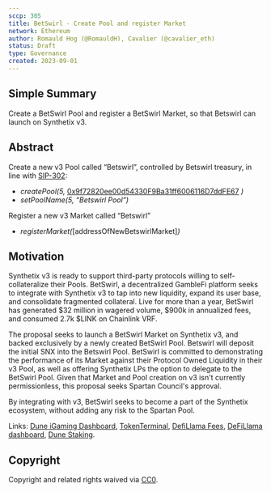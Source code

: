```yaml
---
sccp: 305
title: BetSwirl - Create Pool and register Market
network: Ethereum
author: Romauld Hog (@RomauldH), Cavalier (@cavalier_eth)
status: Draft
type: Governance
created: 2023-09-01
---
```


<!--You can leave these HTML comments in your merged SCCP and delete the visible duplicate text guides, they will not appear and may be helpful to refer to if you edit it again. This is the suggested template for new SCCPs. Note that an SCCP number will be assigned by an editor. When opening a pull request to submit your SCCP, please use an abbreviated title in the filename, `sccp-draft_title_abbrev.md`. The title should be 44 characters or less.-->

## Simple Summary

<!--"If you can't explain it simply, you don't understand it well enough." Provide a simplified and layman-accessible explanation of the SCCP.-->
Create a BetSwirl Pool and register a BetSwirl Market, so that Betswirl can launch on Synthetix v3.

## Abstract

<!--A short (~200 word) description of the variable change proposed.-->

Create a new v3 Pool called “Betswirl”, controlled by Betswirl treasury, in line with [SIP-302](https://sips.synthetix.io/sips/sip-302/): 

- *createPool(5,* [0x9f72820ee00d54330F9Ba31ff6006116D7ddFE67](https://etherscan.io/address/0x9f72820ee00d54330F9Ba31ff6006116D7ddFE67) *)*
- *setPoolName(5, “Betswirl Pool”)*

Register a new v3 Market called “Betswirl”

- *registerMarket(*[addressOfNewBetswirlMarket]*)*

## Motivation

<!--The motivation is critical for SCCPs that want to update variables within Synthetix. It should clearly explain why the existing variable is not incentive aligned. SCCP submissions without sufficient motivation may be rejected outright.-->

Synthetix v3 is ready to support third-party protocols willing to self-collateralize their Pools. BetSwirl, a decentralized GambleFi platform seeks to integrate with Synthetix v3 to tap into new liquidity, expand its user base, and consolidate fragmented collateral. Live for more than a year, BetSwirl has generated $32 million in wagered volume, $900k in annualized fees, and consumed 2.7k $LINK on Chainlink VRF. 

The proposal seeks to launch a BetSwirl Market on Synthetix v3, and backed exclusively by a newly created BetSwirl Pool. Betswirl will deposit the initial SNX into the Betswirl Pool. BetSwirl is committed to demonstrating the performance of its Market against their Protocol Owned Liquidity in their v3 Pool, as well as offering Synthetix LPs the option to delegate to the BetSwirl Pool. Given that Market and Pool creation on v3 isn't currently permissionless, this proposal seeks Spartan Council's approval.

By integrating with v3, BetSwirl seeks to become a part of the Synthetix ecosystem, without adding any risk to the Spartan Pool.

Links: [Dune iGaming Dashboard](https://dune.com/betswirl/analytics), [TokenTerminal](https://tokenterminal.com/terminal/projects/betswirl), [DefiLlama Fees](https://defillama.com/fees/betswirl), [DeFiLlama dashboard](https://defillama.com/protocol/betswirl), [Dune Staking](https://dune.com/betswirl/staking).

## Copyright

Copyright and related rights waived via [CC0](https://creativecommons.org/publicdomain/zero/1.0/).
